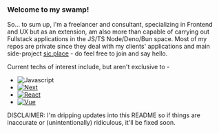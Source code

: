 ### Welcome to my swamp!

So... to sum up, I'm a freelancer and consultant, specializing in Frontend and UX but as an extension, am also more than capable of carrying out Fullstack applications in the JS/TS Node/Deno/Bun space. Most of my repos are private since they deal with my clients' applications and main side-project [sic.place](https://sic.place) - do feel free to join and say hello.

Current techs of interest include, but aren't exclusive to -

* ![Javascript][Javascript]
* [![Next][Next.js]][Next-url]
* [![React][React.js]][React-url]
* [![Vue][Vue.js]][Vue-url]

DISCLAIMER: I'm dripping updates into this README so if things are inaccurate or (unintentionally) ridiculous, it'll be fixed soon.

[Javascript]: https://img.shields.io/badge/javascript-000000?style=for-the-badge&logo=javascript&logoColor=white
[Next.js]: https://img.shields.io/badge/next.js-000000?style=for-the-badge&logo=nextdotjs&logoColor=white
[Next-url]: https://nextjs.org/
[React.js]: https://img.shields.io/badge/React-20232A?style=for-the-badge&logo=react&logoColor=61DAFB
[React-url]: https://reactjs.org/
[Vue.js]: https://img.shields.io/badge/Vue.js-35495E?style=for-the-badge&logo=vuedotjs&logoColor=4FC08D
[Vue-url]: https://vuejs.org/
